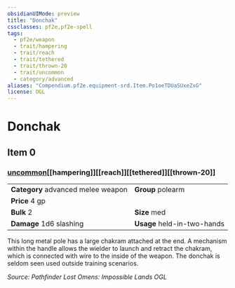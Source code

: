 ```yaml
---
obsidianUIMode: preview
title: "Donchak"
cssclasses: pf2e,pf2e-spell
tags:
  - pf2e/weapon
  - trait/hampering
  - trait/reach
  - trait/tethered
  - trait/thrown-20
  - trait/uncommon
  - category/advanced
aliases: "Compendium.pf2e.equipment-srd.Item.Po1oeTDUaSUxeZxG"
license: OGL
---
```

# Donchak
## Item 0
### [uncommon](uncommon "Uncommon Rarity Trait")[[hampering]][[reach]][[tethered]][[thrown-20]]

|  |  |
| -- | -- |
| **Category** advanced melee weapon | **Group** polearm |
| **Price** 4 gp |  |
| **Bulk** 2 | **Size** med |
| **Damage** 1d6 slashing  | **Usage** held-in-two-hands |



This long metal pole has a large chakram attached at the end. A mechanism within the handle allows the wielder to launch and retract the chakram, which is connected with wire to the inside of the weapon. The donchak is seldom seen used outside training scenarios.

*Source: Pathfinder Lost Omens: Impossible Lands*
*OGL*